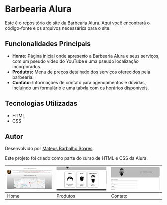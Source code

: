 # Barbearia Alura

Este é o repositório do site da Barbearia Alura. Aqui você encontrará o código-fonte e os arquivos necessários para o site.

## Funcionalidades Principais

- **Home:** Página inicial onde apresento a Barbearia Alura e seus serviços, com um pseudo vídeo do YouTube e uma pseudo localização incorporados.
- **Produtos:** Menu de preços detalhado dos serviços oferecidos pela barbearia.
- **Contato:** Informações de contato para agendamentos e dúvidas, incluindo um formulário e uma tabela com os horários disponíveis.

## Tecnologias Utilizadas

- HTML
- CSS

## Autor

Desenvolvido por [Mateus Barbalho Soares](https://github.com/mateusbarbalho1).

Este projeto foi criado como parte do curso de HTML e CSS da Alura.

![Home](img1.jpeg "Home") | ![Produtos](img2.jpeg "Produtos") | ![Contato](img3.jpeg "Contato")
---|---|---
Home | Produtos | Contato

